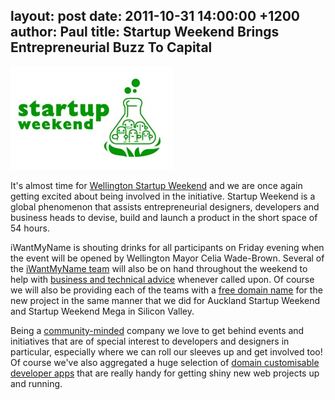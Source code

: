 layout: post
date: 2011-10-31 14:00:00 +1200
author: Paul
title: Startup Weekend Brings Entrepreneurial Buzz To Capital
----

![sw65.jpg](/media/2011-10-31-sw65.jpg)

It's almost time for [Wellington Startup Weekend](http://wellington.startupweekend.org/) and we are once again getting excited about being involved in the initiative. Startup Weekend is a global phenomenon that assists entrepreneurial designers, developers and business heads to devise, build and launch a product in the short space of 54 hours.

iWantMyName is shouting drinks for all participants on Friday evening when the event will be opened by Wellington Mayor Celia Wade-Brown. Several of the [iWantMyName team](https://iwantmyname.co.nz/about) will also be on hand throughout the weekend to help with [business and technical advice](https://iwantmyname.com/blog/2011/03/startup-weekend-resources.html) whenever called upon. Of course we will also be providing each of the teams with a [free domain name](https://iwantmyname.com/blog/2011/09/iwantmyname-backs-startup-weekend.html) for the new project in the same manner that we did for Auckland Startup Weekend and Startup Weekend Mega in Silicon Valley.

Being a [community-minded](https://iwantmyname.com/blog/2011/10/being-good-neighbours.html) company we love to get behind events and initiatives that are of special interest to developers and designers in particular, especially where we can roll our sleeves up and get involved too! Of course we've also aggregated a huge selection of [domain customisable developer apps](https://iwantmyname.co.nz/services/developer/) that are really handy for getting shiny new web projects up and running.
